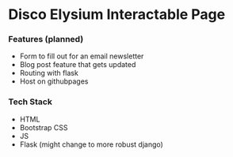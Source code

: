 # Disco Elysium Interactable Page

### Features (planned)
- Form to fill out for an email newsletter
- Blog post feature that gets updated
- Routing with flask
- Host on githubpages

### Tech Stack
- HTML
- Bootstrap CSS
- JS
- Flask (might change to more robust django)

